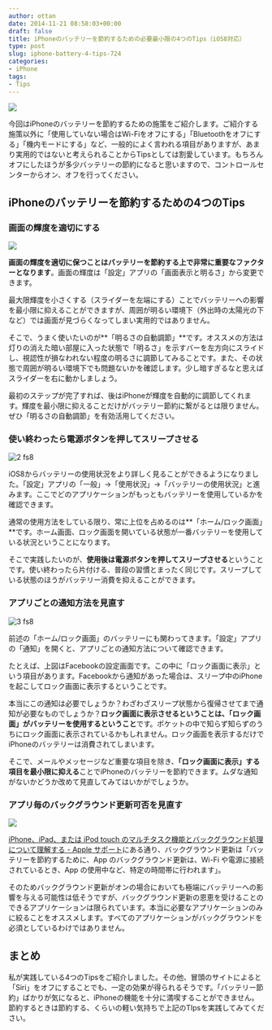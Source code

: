 ```yaml
---
author: ottan
date: 2014-11-21 08:58:03+00:00
draft: false
title: iPhoneのバッテリーを節約するための必要最小限の4つのTips（iOS8対応）
type: post
slug: iphone-battery-4-tips-724
categories:
- iPhone
tags:
- Tips
---
```


![](/uploads/2014/11/141121-546efe99f19cf.jpg)






今回はiPhoneのバッテリーを節約するための施策をご紹介します。ご紹介する施策以外に「使用していない場合はWi-Fiをオフにする」「Bluetoothをオフにする」「機内モードにする」など、一般的によく言われる項目がありますが、あまり実用的ではないと考えられることからTipsとしては割愛しています。もちろんオフにしたほうが多少バッテリーの節約になると思いますので、コントロールセンターからオン、オフを行ってください。





## iPhoneのバッテリーを節約するための4つのTips





### 画面の輝度を適切にする





![](/uploads/2014/11/141121-546efe872247f.png)






**画面の輝度を適切に保つことはバッテリーを節約する上で非常に重要なファクターとなります**。画面の輝度は「設定」アプリの「画面表示と明るさ」から変更できます。





最大限輝度を小さくする（スライダーを左端にする）ことでバッテリーへの影響を最小限に抑えることができますが、周囲が明るい環境下（外出時の太陽光の下など）では画面が見づらくなってしまい実用的ではありません。





そこで、うまく使いたいのが**「明るさの自動調節」**です。オススメの方法は灯りの消えた暗い部屋に入った状態で「明るさ」を示すバーを左方向にスライドし、視認性が損なわれない程度の明るさに調節してみることです。また、その状態で周囲が明るい環境下でも問題ないかを確認します。少し暗すぎるなと思えばスライダーを右に動かしましょう。





最初のステップが完了すれば、後はiPhoneが輝度を自動的に調節してくれます。輝度を最小限に抑えることだけがバッテリー節約に繋がるとは限りません。ぜひ「明るさの自動調節」を有効活用してください。





### 使い終わったら電源ボタンを押してスリープさせる





![2 fs8](/images/2014/11/141121-546efe8be6959.png)






iOS8からバッテリーの使用状況をより詳しく見ることができるようになりました。「設定」アプリの「一般」→「使用状況」→「バッテリーの使用状況」と進みます。ここでどのアプリケーションがもっともバッテリーを使用しているかを確認できます。





通常の使用方法をしている限り、常に上位を占めるのは**「ホーム/ロック画面」**です。ホーム画面、ロック画面を開いている状態が一番バッテリーを使用している状況ということになります。





そこで実践したいのが、**使用後は電源ボタンを押してスリープさせる**ということです。使い終わったら片付ける、普段の習慣とまったく同じです。スリープしている状態のほうがバッテリー消費を抑えることができます。





### アプリごとの通知方法を見直す





![3 fs8](/images/2014/11/141121-546efe8f5a758.png)






前述の「ホーム/ロック画面」のバッテリーにも関わってきます。「設定」アプリの「通知」を開くと、アプリごとの通知方法について確認できます。





たとえば、上図はFacebookの設定画面です。この中に「ロック画面に表示」という項目があります。Facebookから通知があった場合は、スリープ中のiPhoneを起こしてロック画面に表示するということです。





本当にこの通知は必要でしょうか？わざわざスリープ状態から復帰させてまで通知が必要なものでしょうか？**ロック画面に表示させるということは、「ロック画面」がバッテリーを使用するということ**です。ポケットの中で知らず知らずのうちにロック画面に表示されているかもしれません。ロック画面を表示するだけでiPhoneのバッテリーは消費されてしまいます。





そこで、メールやメッセージなど重要な項目を除き、**「ロック画面に表示」する項目を最小限に抑える**ことでiPhoneのバッテリーを節約できます。ムダな通知がないかどうか改めて見直してみてはいかがでしょうか。





### アプリ毎のバックグラウンド更新可否を見直す





![](/uploads/2014/11/141121-546efe9783fcb.png)






[iPhone、iPad、または iPod touch のマルチタスク機能とバックグラウンド処理について理解する - Apple サポート](http://support.apple.com/ja-jp/HT4211)にある通り、バックグラウンド更新は「バッテリーを節約するために、App のバックグラウンド更新は、Wi-Fi や電源に接続されているとき、App の使用中など、特定の時間帯に行われます」。





そのためバックグラウンド更新がオンの場合においても極端にバッテリーへの影響を与える可能性は低そうですが、バックグラウンド更新の恩恵を受けることのできるアプリケーションは限られています。本当に必要なアプリケーションのみに絞ることをオススメします。すべてのアプリケーションがバックグラウンドを必須としているわけではありません。





## まとめ





私が実践している4つのTipsをご紹介しました。その他、冒頭のサイトによると「Siri」をオフにすることでも、一定の効果が得られるそうです。「バッテリー節約」ばかりが気になると、iPhoneの機能を十分に満喫することができません。節約するときは節約する、くらいの軽い気持ちで上記のTIpsを実践してみてください。
